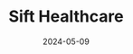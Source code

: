 ---  
layout: startup_page  
title: "Sift Healthcare"  
id: "sifthealthcare.com"  
permalink: "/sifthealthcaresifthealthcare.com05092024/"  
website: "https://www.sifthealthcare.com/"  
funding_round: "Series B"  
funding_amount: "$20M"  
investors: "B Capital, Allos Ventures, First Trust Capital Partners, Rock River Capital"  
about: "Sift Healthcare provides AI-driven solutions optimizing the healthcare revenue cycle. Its Payments Intelligence Platform unites clinical and payment data, predicting adverse payment outcomes and improving patient financial engagement. This leads to better margins and faster cash flow for healthcare organizations."  
markets: "Healthcare, AI, Fintech, InsurTech, Information Services, Predictive Analytics, Software"  
hq: "Milwaukee, Wisconsin, United States"  
founded_year: "2017"  
linkedin: "https://www.linkedin.com/company/sift-healthcare"  
twitter: "https://twitter.com/MdSift"  
instagram: ""  
facebook: "https://www.facebook.com/sifthealthcare/"  
crunchbase: "https://www.crunchbase.com/organization/sift-medical-data"  
pitchbook: "https://pitchbook.com/profiles/company/221947-12"  

date_display: "09-May-2024"  
date: "2024-05-09"

# SEO Optimization  
meta_title: "Sift Healthcare - Series B Funding ($20M)"  
meta_description: "Sift Healthcare, Sift Healthcare provides AI-driven solutions optimizing the healthcare revenue cycle. Its Payments Intelligence Platform unites clinical and payment d..."  
meta_keywords: "Sift Healthcare, Healthcare, AI, Fintech, InsurTech, Information Services, Predictive Analytics, Software, Series B funding"  
canonical_url: "https://startup.projectstartups.com/sifthealthcaresifthealthcare.com05092024/"  
---